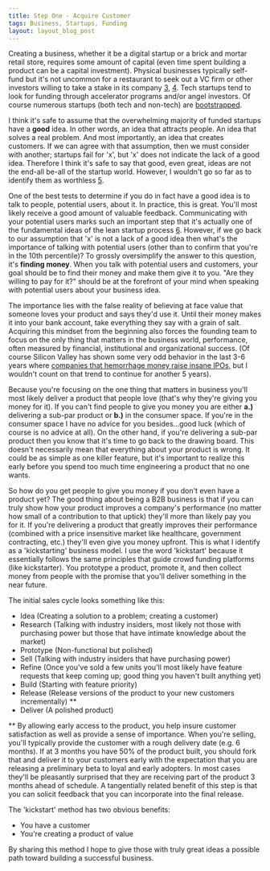 ```yaml
---
title: Step One - Acquire Customer
tags: Business, Startups, Funding
layout: layout_blog_post
---
```


Creating a business, whether it be a digital startup or a brick and mortar retail store, requires some amount of capital (even time spent building a product can be a capital investment). Physical businesses typically self-fund but it's not uncommon for a restaurant to seek out a VC firm or other investors willing to take a stake in its company [3], [4]. Tech startups tend to look for funding through accelerator programs and/or angel investors. Of course numerous startups (both tech and non-tech) are [bootstrapped](http://37signals.com/bootstrapped).

I think it's safe to assume that the overwhelming majority of funded startups have a **good** idea. In other words, an idea that attracts people. An idea that solves a real problem. <span class="hl">And most importantly, an idea that creates customers</span>. If we can agree with that assumption, then we must consider with another; startups fail for 'x', but 'x' does not indicate the lack of a good idea. Therefore I think it's safe to say that good, even great, ideas are not the end-all be-all of the startup world. However, I wouldn't go so far as to identify them as worthless [5].

One of the best tests to determine if you do in fact have a good idea is to talk to people, potential users, about it. In practice, this is great. You'll most likely receive a good amount of valuable feedback. Communicating with your potential users marks such an important step that it's actually one of the fundamental ideas of the lean startup process [6]. However, if we go back to our assumption that 'x' is not a lack of a good idea then what's the importance of talking with potential users (other than to confirm that you're in the 10th percentile)? To grossly oversimplify the answer to this question, it's **finding money**. When you talk with potential users and customers, your goal should be to find their money and make them give it to you. "Are they willing to pay for it?" should be at the forefront of your mind when speaking with potential users about your business idea.

The importance lies with the false reality of believing at face value that someone loves your product and says they'd use it. Until their money makes it into your bank account, take everything they say with a grain of salt. Acquiring this mindset from the beginning also forces the founding team to focus on the only thing that matters in the business world, performance, often measured by financial, institutional and organizational success. (Of course Silicon Valley has shown some very odd behavior in the last 3-6 years where [companies that hemorrhage money raise insane IPOs,](https://www.google.com/webhp?sourceid=chrome-instant&ion=1&espv=2&ie=UTF-8#q=TWTR) but I wouldn't count on that trend to continue for another 5 years).

Because you're focusing on the one thing that matters in business you'll most likely deliver a product that people love (that's why they're giving you money for it). If you can't find people to give you money you are either **a.)** delivering a sub-par product or **b.)** in the consumer space. If you're in the consumer space I have no advice for you besides...good luck (which of course is no advice at all). On the other hand, if you're delivering a sub-par product then you know that it's time to go back to the drawing board. This doesn't necessarily mean that everything about your product is wrong. It could be as simple as one killer feature, but it's important to realize this early before you spend too much time engineering a product that no one wants.

So how do you get people to give you money if you don't even have a product yet? The good thing about being a B2B business is that if you can truly show how your product improves a company's performance (no matter how small of a contribution to that uptick) they'll more than likely pay you for it. If you're delivering a product that greatly improves their performance (combined with a price insensitive market like healthcare, government contracting, etc.) they'll even give you money upfront. This is what I identify as a 'kickstarting' business model. I use the word 'kickstart' because it essentially follows the same principles that guide crowd funding platforms (like kickstarter). <span class="hl">You prototype a product, promote it, and then collect money from people with the promise that you'll deliver something in the near future.</span>

The initial sales cycle looks something like this:

- Idea (Creating a solution to a problem; creating a customer)
- Research (Talking with industry insiders, most likely not those with purchasing power but those that have intimate knowledge about the market)
- Prototype (Non-functional but polished)
- Sell (Talking with industry insiders that have purchasing power)
- Refine (Once you've sold a few units you'll most likely have feature requests that keep coming up; good thing you haven't built anything yet)
- Build (Starting with feature priority)
- Release (Release versions of the product to your new customers incrementally) **
- Deliver (A polished product)

** By allowing early access to the product, you help insure customer satisfaction as well as provide a sense of importance. When you're selling, you'll typically provide the customer with a rough delivery date (e.g. 6 months). If at 3 months you have 50% of the product built, you should fork that and deliver it to your customers early with the expectation that you are releasing a preliminary beta to loyal and early adopters. In most cases they'll be pleasantly surprised that they are receiving part of the product 3 months ahead of schedule. <span class="hl">A tangentially related benefit of this step is that you can solicit feedback that you can incorporate into the final release</span>.

The 'kickstart' method has two obvious benefits:

- You have a customer
- You're creating a product of value

By sharing this method I hope to give those with truly great ideas a possible path toward building a successful business.

[1]: http://en.wikipedia.org/wiki/Apple_Inc.
[2]: http://en.wikipedia.org/wiki/RightNow_Technologies
[3]: http://www.equityeats.com/#about-1
[4]: http://www.foodstart.com/
[5]: http://www.forbes.com/sites/joshsteimle/2013/09/01/why-great-ideas-are-worthless/
[6]: http://theleanstartup.com/